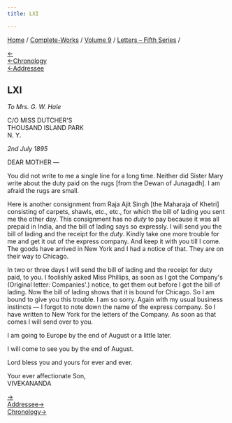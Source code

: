 ```yaml
---
title: LXI

---
```

<div>

[Home](../../../index.htm) / [Complete-Works](../../complete_works.htm)
/ [Volume 9](../volume_9_contents.htm) / [Letters – Fifth
Series](letters_fifth_series_contents.htm) /

[←](060_doctor.htm)  
[←Chronology](../../volume_5/epistles_first_series/043_alasinga.htm)  
[←Addressee](056_mother.htm)

## LXI

*To Mrs. G. W. Hale*

C/O MISS DUTCHER'S  
THOUSAND ISLAND PARK  
N. Y.

*2nd July 1895*

DEAR MOTHER —

You did not write to me a single line for a long time. Neither did
Sister Mary write about the duty paid on the rugs \[from the Dewan of
Junagadh\]. I am afraid the rugs are small.

Here is another consignment from Raja Ajit Singh \[the Maharaja of
Khetri\] consisting of carpets, shawls, etc., etc., for which the bill
of lading you sent me the other day. This consignment has no *duty* to
pay because it was all prepaid in India, and the bill of lading says so
expressly. I will send you the bill of lading and the receipt for the
*duty*. Kindly take one more trouble for me and get it out of the
express company. And keep it with you till I come. The goods have
arrived in New York and I had a notice of that. They are on their way to
Chicago.

In two or three days I will send the bill of lading and the receipt for
duty paid, to you. I foolishly asked Miss Phillips, as soon as I got the
Company's (Original letter: Companies'.) notice, to get them out before
I got the bill of lading. Now the bill of lading shows that it is bound
for Chicago. So I am bound to give you this trouble. I am so sorry.
Again with my usual business instincts — I forgot to note down the name
of the express company. So I have written to New York for the letters of
the Company. As soon as that comes I will send over to you.

I am going to Europe by the end of August or a little later.

I will come to see you by the end of August.

Lord bless you and yours for ever and ever.

Your ever affectionate Son,  
VIVEKANANDA

[→](062_mother.htm)  
[Addressee→](062_mother.htm)  
[Chronology→](062_mother.htm)

</div>
